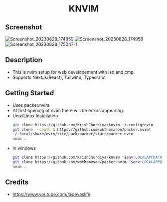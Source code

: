 <h1 align="center">KNVIM</h1>

## Screenshot
![Screenshot_20230828_174859](https://github.com/KrishChordiya/knvim/assets/68868453/2930ab0c-0a82-483c-b047-4eb651ae1bef)
![Screenshot_20230828_174958](https://github.com/KrishChordiya/knvim/assets/68868453/9191522e-8611-48cb-a4a6-6474e64889e1)
![Screenshot_20230828_175047-1](https://github.com/KrishChordiya/knvim/assets/68868453/0cef9ab9-6305-493d-a5ff-666140c77cb8)


## Description
- This is nvim setup for web developement with lsp and cmp.
- Supports NextJs(React), Tailwind, Typescript

## Getting Started
- Uses packer.nvim
- At first opening of nvim there will be errors appearing.
- Unix/Linux Installation
  ```bash
  git clone https://github.com/KrishChordiya/knvim ~/.config/nvim
  git clone --depth 1 https://github.com/wbthomason/packer.nvim\
  ~/.local/share/nvim/site/pack/packer/start/packer.nvim
  nvim .
  ```
- In windows
  ```bash
  git clone https://github.com/KrishChordiya/knvim "$env:LOCALAPPDATA\nvim"
  git clone https://github.com/wbthomason/packer.nvim "$env:LOCALAPPDATA\nvim-data\site\pack\packer\start\packer.nvim"
  nvim .
  
## Credits
- https://www.youtube.com/@devaslife
